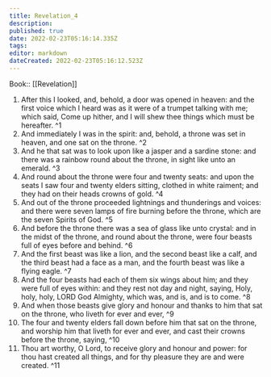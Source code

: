 ```yaml
---
title: Revelation_4
description: 
published: true
date: 2022-02-23T05:16:14.335Z
tags: 
editor: markdown
dateCreated: 2022-02-23T05:16:12.523Z
---
```


 Book:: [[Revelation]]
 1. After this I looked, and, behold, a door was opened in heaven: and the first voice which I heard was as it were of a trumpet talking with me; which said, Come up hither, and I will shew thee things which must be hereafter. ^1
 2. And immediately I was in the spirit: and, behold, a throne was set in heaven, and one sat on the throne. ^2
 3. And he that sat was to look upon like a jasper and a sardine stone: and there was a rainbow round about the throne, in sight like unto an emerald. ^3
 4. And round about the throne were four and twenty seats: and upon the seats I saw four and twenty elders sitting, clothed in white raiment; and they had on their heads crowns of gold. ^4
 5. And out of the throne proceeded lightnings and thunderings and voices: and there were seven lamps of fire burning before the throne, which are the seven Spirits of God. ^5
 6. And before the throne there was a sea of glass like unto crystal: and in the midst of the throne, and round about the throne, were four beasts full of eyes before and behind. ^6
 7. And the first beast was like a lion, and the second beast like a calf, and the third beast had a face as a man, and the fourth beast was like a flying eagle. ^7
 8. And the four beasts had each of them six wings about him; and they were full of eyes within: and they rest not day and night, saying, Holy, holy, holy, LORD God Almighty, which was, and is, and is to come. ^8
 9. And when those beasts give glory and honour and thanks to him that sat on the throne, who liveth for ever and ever, ^9
 10. The four and twenty elders fall down before him that sat on the throne, and worship him that liveth for ever and ever, and cast their crowns before the throne, saying, ^10
 11. Thou art worthy, O Lord, to receive glory and honour and power: for thou hast created all things, and for thy pleasure they are and were created. ^11
